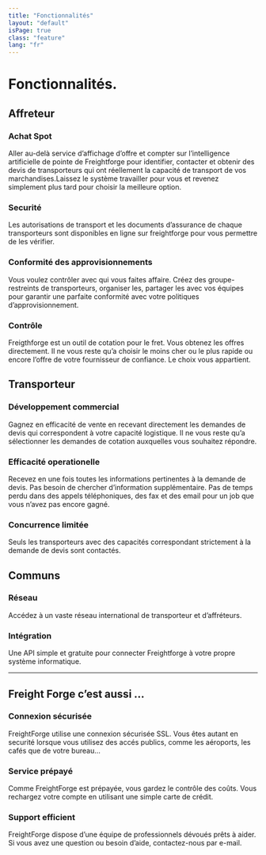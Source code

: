 ```yaml
---
title: "Fonctionnalités"
layout: "default"
isPage: true
class: "feature"
lang: "fr"
---
```


# Fonctionnalités.

## Affreteur

### Achat Spot

Aller au-delà service d’affichage d’offre et compter sur l’intelligence artificielle de pointe de Freightforge pour identifier, contacter et obtenir des devis de transporteurs qui ont réellement la capacité de transport de vos marchandises.Laissez le système travailler pour vous et revenez simplement plus tard pour choisir la meilleure option.

### Securité

Les autorisations de transport et les documents d’assurance de chaque transporteurs sont disponibles en ligne sur freightforge pour vous permettre de les vérifier.

### Conformité des approvisionnements

Vous voulez contrôler avec qui vous faites affaire. Créez des groupe-restreints de transporteurs, organiser les, partager les avec vos équipes pour garantir une parfaite conformité avec votre politiques d’approvisionnement.

### Contrôle

Freigthforge est un outil de cotation pour le fret. Vous obtenez les offres directement. Il ne vous reste qu’a choisir le moins cher ou le plus rapide ou encore l’offre de votre fournisseur de confiance. Le choix vous appartient.

## Transporteur

### Développement commercial

Gagnez en efficacité de vente en recevant directement les demandes de devis qui correspondent à votre capacité logistique. Il ne vous reste qu’a sélectionner les demandes de cotation auxquelles vous souhaitez répondre.

### Efficacité operationelle

Recevez en une fois toutes les informations pertinentes à la demande de devis. Pas besoin de chercher d’information supplémentaire. Pas de temps perdu dans des appels téléphoniques, des fax et des email pour un job que vous n’avez pas encore gagné.

### Concurrence limitée

Seuls les transporteurs avec des capacités correspondant strictement à la demande de devis sont contactés.

## Communs

### Réseau

Accédez à un vaste réseau international de transporteur et d’affréteurs.

### Intégration

Une API simple et gratuite pour connecter Freightforge à votre propre système informatique.

<hr class="simple"/>
<h2><span>Freight Forge c’est aussi …</span></h2>
<div class="iconbox">
  <span class="icon-ssl"></span>
  <h3>Connexion s&eacute;curis&eacute;e</h3>
  <p>FreightForge utilise une connexion s&eacute;curis&eacute;e SSL. Vous &ecirc;tes autant en securit&eacute; lorsque vous utilisez des acc&eacute;s publics, comme les a&eacute;roports, les caf&eacute;s que de votre bureau…</p>
</div>
<div class="iconbox">
  <span class="icon-bank"></span>
  <h3>Service pr&eacute;pay&eacute;</h3>
  <p>Comme FreightForge est pr&eacute;pay&eacute;e, vous gardez le contr&ocirc;le des co&ucirc;ts. Vous rechargez votre compte en utilisant une simple carte de cr&eacute;dit.</p>
</div>
<div class="iconbox">
  <span class="icon-ims"></span>
  <h3>Support efficient</h3>
  <p>FreightForge dispose d’une &eacute;quipe de professionnels d&eacute;vou&eacute;s pr&ecirc;ts &agrave; aider. Si vous avez une question ou besoin d’aide, contactez-nous par e-mail.</p>
</div>